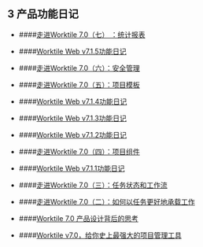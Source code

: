 ## 3 产品功能日记

* ####[走进Worktile 7.0（七） ：统计报表 ](https://worktile.com/blog/features/Worktile-7.0-tongjibb)

* ####[Worktile Web v7.1.5功能日记 ](https://worktile.com/blog/features/Worktile-web-7.1.5)

* ####[走进Worktile 7.0（六）：安全管理 ](https://worktile.com/blog/features/worktile-7.0-liu)

* ####[走进Worktile 7.0（五）：项目模板](https://worktile.com/blog/features/Worktile-7.0-wu)

* ####[Worktile Web v7.1.4功能日记 ](https://worktile.com/blog/features/Worktile-web-7.1.4)

* ####[Worktile Web v7.1.3功能日记 ](https://worktile.com/blog/features/Worktile-web-7.1.3)

* ####[Worktile Web v7.1.2功能日记 ](https://worktile.com/blog/features/web-%207.1.2)

* ####[走进Worktile 7.0（四）：项目组件 ](https://worktile.com/blog/features/worktile-7.0-xiangmuzj)

* ####[Worktile Web v7.1.1功能日记 ](https://worktile.com/blog/features/web-7.1.1)

* ####[走进Worktile 7.0（三）：任务状态和工作流 ](https://worktile.com/blog/features/worktile-7.0-san)

* ####[走进Worktile 7.0（二）：如何以任务更好地承载工作 ](https://worktile.com/blog/features/worktile-7.0-renwu)

* ####[Worktile 7.0 产品设计背后的思考 ](https://worktile.com/blog/features/worktile-7.0-terry)

* ####[Worktile v7.0，给你史上最强大的项目管理工具 ](https://worktile.com/blog/features/worktile-7.0)